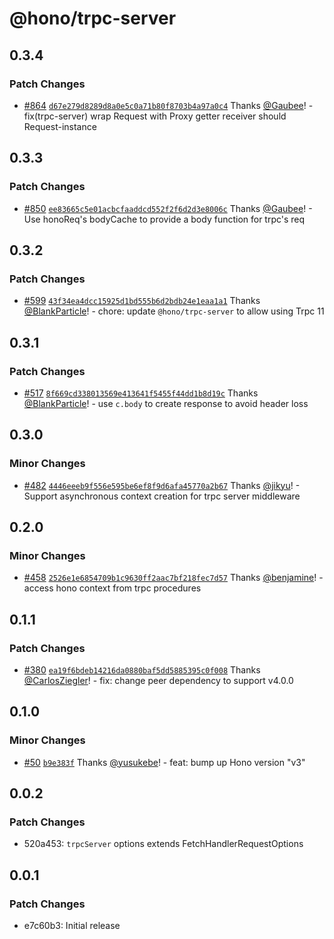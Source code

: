 # @hono/trpc-server

## 0.3.4

### Patch Changes

- [#864](https://github.com/honojs/middleware/pull/864) [`d67e279d8289d8a0e5c0a71b80f8703b4a97a0c4`](https://github.com/honojs/middleware/commit/d67e279d8289d8a0e5c0a71b80f8703b4a97a0c4) Thanks [@Gaubee](https://github.com/Gaubee)! - fix(trpc-server) wrap Request with Proxy getter receiver should Request-instance

## 0.3.3

### Patch Changes

- [#850](https://github.com/honojs/middleware/pull/850) [`ee83665c5e01acbcfaaddcd552f2f6d2d3e8006c`](https://github.com/honojs/middleware/commit/ee83665c5e01acbcfaaddcd552f2f6d2d3e8006c) Thanks [@Gaubee](https://github.com/Gaubee)! - Use honoReq's bodyCache to provide a body function for trpc's req

## 0.3.2

### Patch Changes

- [#599](https://github.com/honojs/middleware/pull/599) [`43f34ea4dcc15925d1bd555b6d2bdb24e1eaa1a1`](https://github.com/honojs/middleware/commit/43f34ea4dcc15925d1bd555b6d2bdb24e1eaa1a1) Thanks [@BlankParticle](https://github.com/BlankParticle)! - chore: update `@hono/trpc-server` to allow using Trpc 11

## 0.3.1

### Patch Changes

- [#517](https://github.com/honojs/middleware/pull/517) [`8f669cd338013569e413641f5455f44dd1b8d19c`](https://github.com/honojs/middleware/commit/8f669cd338013569e413641f5455f44dd1b8d19c) Thanks [@BlankParticle](https://github.com/BlankParticle)! - use `c.body` to create response to avoid header loss

## 0.3.0

### Minor Changes

- [#482](https://github.com/honojs/middleware/pull/482) [`4446eeeb9f556e595be6ef8f9d6afa45770a2b67`](https://github.com/honojs/middleware/commit/4446eeeb9f556e595be6ef8f9d6afa45770a2b67) Thanks [@jikyu](https://github.com/jikyu)! - Support asynchronous context creation for trpc server middleware

## 0.2.0

### Minor Changes

- [#458](https://github.com/honojs/middleware/pull/458) [`2526e1e6854709b1c9630ff2aac7bf218fec7d57`](https://github.com/honojs/middleware/commit/2526e1e6854709b1c9630ff2aac7bf218fec7d57) Thanks [@benjamine](https://github.com/benjamine)! - access hono context from trpc procedures

## 0.1.1

### Patch Changes

- [#380](https://github.com/honojs/middleware/pull/380) [`ea19f6bdeb14216da0880baf5dd5885395c0f008`](https://github.com/honojs/middleware/commit/ea19f6bdeb14216da0880baf5dd5885395c0f008) Thanks [@CarlosZiegler](https://github.com/CarlosZiegler)! - fix: change peer dependency to support v4.0.0

## 0.1.0

### Minor Changes

- [#50](https://github.com/honojs/middleware/pull/50) [`b9e383f`](https://github.com/honojs/middleware/commit/b9e383fa88b676c65773997a60e66bfc24e55aa0) Thanks [@yusukebe](https://github.com/yusukebe)! - feat: bump up Hono version "v3"

## 0.0.2

### Patch Changes

- 520a453: `trpcServer` options extends FetchHandlerRequestOptions

## 0.0.1

### Patch Changes

- e7c60b3: Initial release
